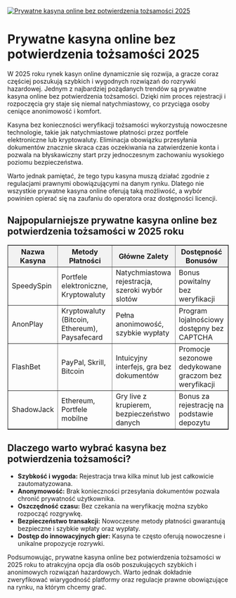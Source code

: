 [![Prywatne kasyna online bez potwierdzenia tożsamości 2025](https://123-caf.pages.dev/gitsignup.png)](https://vrmoo.ru/Bt82HjjY)

<h1>Prywatne kasyna online bez potwierdzenia tożsamości 2025</h1> <p>W 2025 roku rynek kasyn online dynamicznie się rozwija, a gracze coraz częściej poszukują szybkich i wygodnych rozwiązań do rozrywki hazardowej. Jednym z najbardziej pożądanych trendów są prywatne kasyna online bez potwierdzenia tożsamości. Dzięki nim proces rejestracji i rozpoczęcia gry staje się niemal natychmiastowy, co przyciąga osoby ceniące anonimowość i komfort.</p> <p>Kasyna bez konieczności weryfikacji tożsamości wykorzystują nowoczesne technologie, takie jak natychmiastowe płatności przez portfele elektroniczne lub kryptowaluty. Eliminacja obowiązku przesyłania dokumentów znacznie skraca czas oczekiwania na zatwierdzenie konta i pozwala na błyskawiczny start przy jednoczesnym zachowaniu wysokiego poziomu bezpieczeństwa.</p> <p>Warto jednak pamiętać, że tego typu kasyna muszą działać zgodnie z regulacjami prawnymi obowiązującymi na danym rynku. Dlatego nie wszystkie prywatne kasyna online oferują taką możliwość, a wybór powinien opierać się na zaufaniu do operatora oraz dostępności licencji.</p> <h2>Najpopularniejsze prywatne kasyna online bez potwierdzenia tożsamości w 2025 roku</h2> <table border="1" cellpadding="8" cellspacing="0" style="border-collapse: collapse; width: 100%;">   <thead>     <tr style="background-color: #f2f2f2;">       <th>Nazwa Kasyna</th>       <th>Metody Płatności</th>       <th>Główne Zalety</th>       <th>Dostępność Bonusów</th>     </tr>   </thead>   <tbody>     <tr>       <td>SpeedySpin</td>       <td>Portfele elektroniczne, Kryptowaluty</td>       <td>Natychmiastowa rejestracja, szeroki wybór slotów</td>       <td>Bonus powitalny bez weryfikacji</td>     </tr>     <tr>       <td>AnonPlay</td>       <td>Kryptowaluty (Bitcoin, Ethereum), Paysafecard</td>       <td>Pełna anonimowość, szybkie wypłaty</td>       <td>Program lojalnościowy dostępny bez CAPTCHA</td>     </tr>     <tr>       <td>FlashBet</td>       <td>PayPal, Skrill, Bitcoin</td>       <td>Intuicyjny interfejs, gra bez dokumentów</td>       <td>Promocje sezonowe dedykowane graczom bez weryfikacji</td>     </tr>     <tr>       <td>ShadowJack</td>       <td>Ethereum, Portfele mobilne</td>       <td>Gry live z krupierem, bezpieczeństwo danych</td>       <td>Bonus za rejestrację na podstawie depozytu</td>     </tr>   </tbody> </table> <h2>Dlaczego warto wybrać kasyna bez potwierdzenia tożsamości?</h2> <ul>   <li><strong>Szybkość i wygoda:</strong> Rejestracja trwa kilka minut lub jest całkowicie zautomatyzowana.</li>   <li><strong>Anonymowość:</strong> Brak konieczności przesyłania dokumentów pozwala chronić prywatność użytkownika.</li>   <li><strong>Oszczędność czasu:</strong> Bez czekania na weryfikację można szybko rozpocząć rozgrywkę.</li>   <li><strong>Bezpieczeństwo transakcji:</strong> Nowoczesne metody płatności gwarantują bezpieczne i szybkie wpłaty oraz wypłaty.</li>   <li><strong>Dostęp do innowacyjnych gier:</strong> Kasyna te często oferują nowoczesne i unikalne propozycje rozrywki.</li> </ul> <p>Podsumowując, prywatne kasyna online bez potwierdzenia tożsamości w 2025 roku to atrakcyjna opcja dla osób poszukujących szybkich i anonimowych rozwiązań hazardowych. Warto jednak dokładnie zweryfikować wiarygodność platformy oraz regulacje prawne obowiązujące na rynku, na którym chcemy grać.</p>